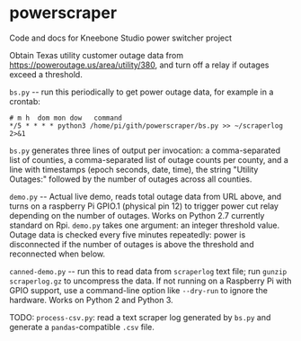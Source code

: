# powerscraper
Code and docs for Kneebone Studio power switcher project

Obtain Texas utility customer outage data from https://poweroutage.us/area/utility/380, and turn off a relay if outages exceed a threshold. 

`bs.py` -- run this periodically to get power outage data, for example in a crontab:
```
# m h  dom mon dow   command
*/5 * * * * python3 /home/pi/gith/powerscraper/bs.py >> ~/scraperlog 2>&1
```

`bs.py` generates three lines of output per invocation: a comma-separated list of counties, a comma-separated list of outage counts per county, and a line with timestamps (epoch seconds, date, time), the string "Utility Outages:" followed by the number of outages across all counties.


`demo.py` -- Actual live demo, reads total outage  data from URL above, and turns on a raspberry Pi GPIO.1 (physical pin 12) to trigger power cut relay depending on the number of outages. Works on Python 2.7 currently standard on Rpi. `demo.py` takes one argument: an integer threshold value. Outage data is checked every five minutes repeatedly: power is disconnected if the number of outages is above the threshold and reconnected when below.

`canned-demo.py` -- run this to read data from `scraperlog` text file; run `gunzip scraperlog.gz` to uncompress the data. If not running on a Raspberry Pi with GPIO support, use a command-line option like `--dry-run` to ignore the hardware. Works on Python 2 and Python 3. 

TODO: `process-csv.py`: read a text scraper log generated by `bs.py` and generate a `pandas`-compatible `.csv` file.
